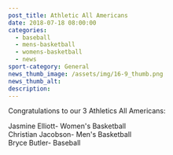```yaml
---
post_title: Athletic All Americans
date: 2018-07-18 08:00:00
categories:
  - baseball
  - mens-basketball
  - womens-basketball
  - news
sport-category: General
news_thumb_image: /assets/img/16-9_thumb.png
news_thumb_alt:
description:
---
```


Congratulations to our 3 Athletics All Americans:

Jasmine Elliott- Women's Basketball<br>Christian Jacobson- Men's Basketball<br>Bryce Butler- Baseball
